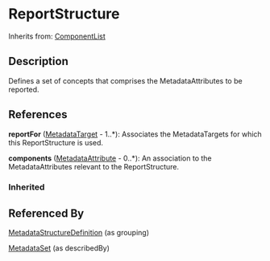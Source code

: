 
# ReportStructure

Inherits from: [ComponentList](../Base/ComponentList.md)



## Description

Defines a set of concepts that comprises the MetadataAttributes to be reported.




## References

**reportFor** ([MetadataTarget](MetadataTarget.md) - 1..*): Associates the MetadataTargets for which this ReportStructure is used.

**components** ([MetadataAttribute](MetadataAttribute.md) - 0..*): An association to the MetadataAttributes relevant to the ReportStructure.

### Inherited



## Referenced By

[MetadataStructureDefinition](MetadataStructureDefinition.md) (as grouping)

[MetadataSet](MetadataSet.md) (as describedBy)


